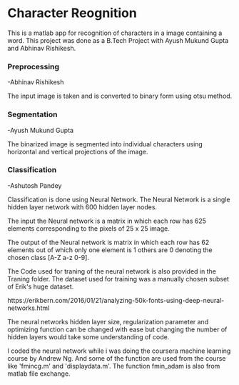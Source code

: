 <H1>Character Reognition</H1>
<p>This is a matlab app for recognition of characters in a image containing a word. This project was done as a B.Tech Project with Ayush Mukund Gupta and Abhinav Rishikesh.</p>
<H3>Preprocessing</H3>
-Abhinav Rishikesh <br>
<p>The input image is taken and is converted to binary form using otsu method.</p>
<H3>Segmentation</H3>
-Ayush Mukund Gupta <br>
<p>The binarized image is segmented into individual characters using horizontal and vertical projections of the image.</p>
<H3>Classification</H3>
-Ashutosh Pandey <br>
<p>Classification is done using Neural Network. The Neural Network is a single hidden layer network with 600 hidden layer nodes. </p>
<p>The input the Neural network is a matrix in which each row has 625 elements corresponding to the pixels of 25 x 25 image. </p>
<p>The output of the Neural network is matrix in which each row has 62 elements out of which only one element is 1 others are 0 denoting the chosen class [A-Z a-z 0-9].</p>
<p>The Code used for traning of the neural network is also provided in the Traning folder. The dataset used for training was a manually chosen subset of Erik's  huge dataset.</p>
<p>https://erikbern.com/2016/01/21/analyzing-50k-fonts-using-deep-neural-networks.html</p>
<p>The neural networks hidden layer size, regularization parameter and optimizing function can be changed with ease but changing the number of hidden layers would take some understanding of code.</p>
<p>I coded the neural network while i was doing the coursera machine learning course by Andrew Ng. And some of the function are used from the course like 'fmincg.m' and 'displaydata.m'. The function fmin_adam is also from matlab file exchange.</p>
